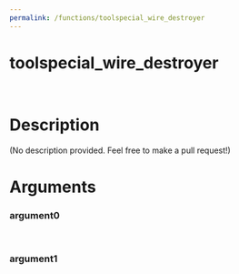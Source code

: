 ```yaml
---
permalink: /functions/toolspecial_wire_destroyer
---
```

# toolspecial_wire_destroyer  
&nbsp;  
# Description  
(No description provided. Feel free to make a pull request!) 
&nbsp;  
# Arguments
### argument0

&nbsp;    
### argument1

&nbsp;    


